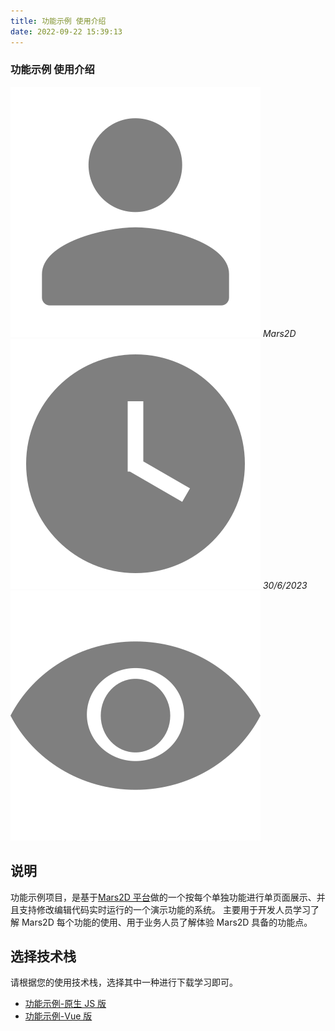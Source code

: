 ```yaml
---
title: 功能示例 使用介绍
date: 2022-09-22 15:39:13
---
```


<h3> 功能示例 使用介绍 </h3>

<div class='headStyle'>
<img class='images' src="../public/icon/yonghu.svg" alt="来自依赖包的图片">
<i class='text'>Mars2D</i>
<img class='imagess' src="../public/icon/shijian.svg" alt="来自依赖包的图片">
<i class='text'>30/6/2023</i>
<img class='imagess' src="../public/icon/liulan.svg" alt="来自依赖包的图片">
<span class='text' id="busuanzi_container_page_pv">
  <span id="busuanzi_value_page_pv"></span>
</span>
</div>

## 说明

功能示例项目，是基于[Mars2D 平台](http://mars2d.cn/)做的一个按每个单独功能进行单页面展示、并且支持修改编辑代码实时运行的一个演示功能的系统。 主要用于开发人员学习了解 Mars2D 每个功能的使用、用于业务人员了解体验 Mars2D 具备的功能点。

## 选择技术栈

请根据您的使用技术栈，选择其中一种进行下载学习即可。

- [功能示例-原生 JS 版](http://mars2d.cn/doc.html#project/example-es5)
- [功能示例-Vue 版](http://mars2d.cn/doc.html#project/example-vue)
